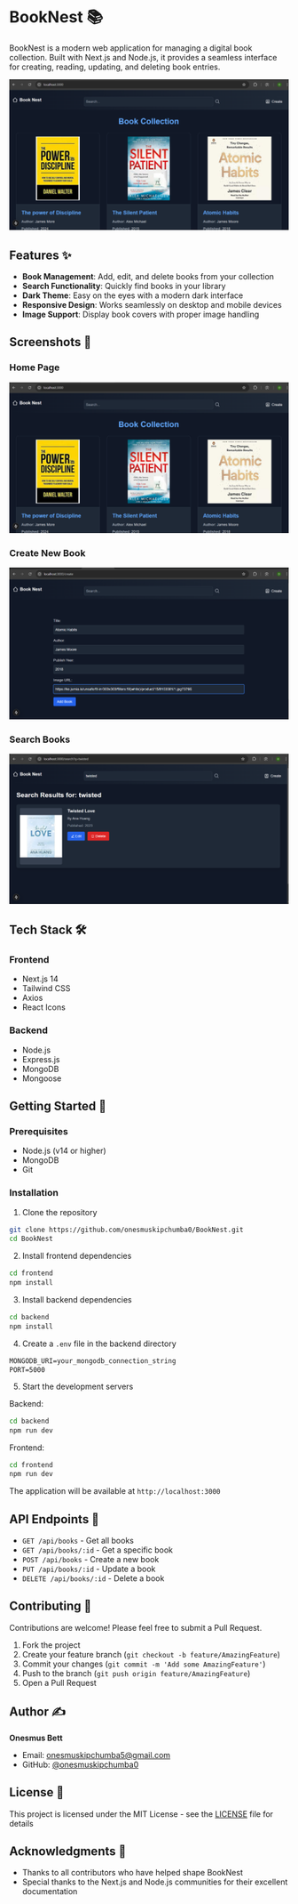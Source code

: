 # BookNest 📚

BookNest is a modern web application for managing a digital book collection. Built with Next.js and Node.js, it provides a seamless interface for creating, reading, updating, and deleting book entries.

![Home Page](./screenshots/home.png)

## Features ✨

- **Book Management**: Add, edit, and delete books from your collection
- **Search Functionality**: Quickly find books in your library
- **Dark Theme**: Easy on the eyes with a modern dark interface
- **Responsive Design**: Works seamlessly on desktop and mobile devices
- **Image Support**: Display book covers with proper image handling

## Screenshots 📸

### Home Page
![Home Page](./screenshots/home.png)

### Create New Book
![Create Page](./screenshots/create.png)

### Search Books
![Search Page](./screenshots/search.png)

## Tech Stack 🛠️

### Frontend
- Next.js 14
- Tailwind CSS
- Axios
- React Icons

### Backend
- Node.js
- Express.js
- MongoDB
- Mongoose

## Getting Started 🚀

### Prerequisites
- Node.js (v14 or higher)
- MongoDB
- Git

### Installation

1. Clone the repository

```bash
git clone https://github.com/onesmuskipchumba0/BookNest.git
cd BookNest
```

2. Install frontend dependencies

```bash
cd frontend
npm install
```

3. Install backend dependencies

```bash
cd backend
npm install
```

4. Create a `.env` file in the backend directory

```env
MONGODB_URI=your_mongodb_connection_string
PORT=5000
```

5. Start the development servers

Backend:

```bash
cd backend
npm run dev
```

Frontend:

```bash
cd frontend
npm run dev
```

The application will be available at `http://localhost:3000`

## API Endpoints 🔌

- `GET /api/books` - Get all books
- `GET /api/books/:id` - Get a specific book
- `POST /api/books` - Create a new book
- `PUT /api/books/:id` - Update a book
- `DELETE /api/books/:id` - Delete a book

## Contributing 🤝

Contributions are welcome! Please feel free to submit a Pull Request.

1. Fork the project
2. Create your feature branch (`git checkout -b feature/AmazingFeature`)
3. Commit your changes (`git commit -m 'Add some AmazingFeature'`)
4. Push to the branch (`git push origin feature/AmazingFeature`)
5. Open a Pull Request

## Author ✍️

**Onesmus Bett**
- Email: onesmuskipchumba5@gmail.com
- GitHub: [@onesmuskipchumba0](https://github.com/onesmuskipchumba0)

## License 📝

This project is licensed under the MIT License - see the [LICENSE](LICENSE) file for details

## Acknowledgments 🙏

- Thanks to all contributors who have helped shape BookNest
- Special thanks to the Next.js and Node.js communities for their excellent documentation
